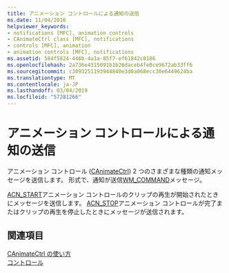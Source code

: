 ```yaml
---
title: アニメーション コントロールによる通知の送信
ms.date: 11/04/2016
helpviewer_keywords:
- notifications [MFC], animation controls
- CAnimateCtrl class [MFC], notifications
- controls [MFC], animation
- animation controls [MFC], notifications
ms.assetid: 584f5824-446b-4a1a-85f7-ef61842c8186
ms.openlocfilehash: 2a736e4315091b1b26daceb4fe0ce9672ab33ff6
ms.sourcegitcommit: c3093251193944840e3d0a068ecc30e6449624ba
ms.translationtype: MT
ms.contentlocale: ja-JP
ms.lasthandoff: 03/04/2019
ms.locfileid: "57281266"
---
```

# <a name="notifications-sent-by-animation-controls"></a>アニメーション コントロールによる通知の送信

アニメーション コントロール ([CAnimateCtrl](../mfc/reference/canimatectrl-class.md)) 2 つのさまざまな種類の通知メッセージを送信します。 形式で、通知が送信[WM_COMMAND](/windows/desktop/menurc/wm-command)メッセージ。

[ACN_START](/windows/desktop/Controls/acn-start)アニメーション コントロールのクリップの再生が開始されたときにメッセージを送信します。 [ACN_STOP](/windows/desktop/Controls/acn-stop)アニメーション コントロールが完了またはクリップの再生を停止したときにメッセージが送信されます。

## <a name="see-also"></a>関連項目

[CAnimateCtrl の使い方](../mfc/using-canimatectrl.md)<br/>
[コントロール](../mfc/controls-mfc.md)
